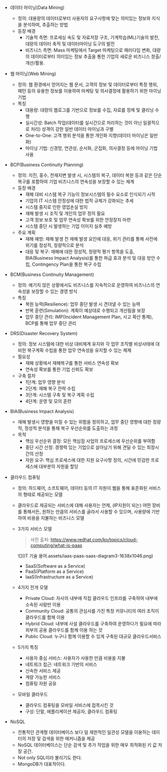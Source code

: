 - 데이터 마이닝(Data Mining)
  - 정의: 대용량의 데이터로부터 사용자의 요구사항에 맞는 의미있는 정보와 지식을 분석하여, 추출하는 방법
  - 등장 배경
    - 기술적 측면: 프로세싱 속도 및 자료저장 구조, 기계학습(ML)기술의 발전, 대량의 데이터 축적 및 데이터마이닝 도구의 발전
    - 비즈니스 측면: Mass 마케팅에서 Target 마케팅으로 패러다임 변화, 대량의 데이터로부터 의미있는 정보 추출을 통한 기업의 새로운 비즈니스 창출/개선/활용.



- 웹 마이닝(Web Mining)
  - 정의: 웹 환경에서 얻어지는 웹 문서, 고객의 정보 및 데이터로부터 특정 행위, 패턴 등의 유용한 정보를 이용하여 마케팅 및 의사결정에 활용하기 위한 마이닝 기법
  - 특징
    - 대용량: 대량의 웹로그를 기반으로 정보를 수집, 자료를 정제 및 클리닝 수행
    - 실시간성: Batch 작업(데이터를 실시간으로 처리하는 것이 아닌 일괄적으로 처리) 성격이 강한 일반 데이터 마이닝과 구별
    - One-to-One: 고객 행위 분석을 통한 개인화 지향(데이터 마이닝은 일반화)
    - 마이닝 기법: 신경망, 연관성, 순서화, 군집화, 의사결정 등에 마이닝 기법 사용



- BCP(Business Continuity Planning)
  - 정의: 지진, 홍수, 천재지변 발생 시, 시스템의 복구, 데이터 복원 등과 같은 단순 복구를 포함하여 기업 비즈니스의 연속성을 보장할 수 있는 체계
  - 등장 배경
    - 재해 대비 시스템 복구 기능이 정보시스템의 필수 요소로 인식되기 시작
    - 기업의 IT 시스템 안정성에 대한 법적 규제가 강화되는 추세
    - 시스템 중지로 인한 영업손실 방지
    - 재해 발생 시 조직 및 개인의 업무 정의 필요
    - 고객 정보 보호 및 업무 연속성 확보를 위한 안정장치 마련
    - 시스템 중단 시 발생하는 기업 이미지 실추 예방
  - 주요 계획
    - 재해 예방: 재해 발생 전 재해 발생 요인에 대응, 위기 관리를 통해 사전에 위기를 정성적, 정량적으로 분석
    - 대응 및 복구: 재해에 대한 정성적, 정량적 평가 항목을 도출, BIA(Business Impact Analysis)를 통한 파급 효과 분석 및 대응 방안 수립, Contingency Plan을 통한 복구 수립



- BCM(Business Continuity Management)
  - 정의: 예기치 않은 상황에서도 비즈니스를 지속적으로 운영하여 비즈니스의 연속성을 보장할 수 있는 경영 방식
  - 특징
    - 복원 능력(Resilience): 업무 중단 발생 시 견뎌낼 수 있는 능력
    - 반복 훈련(Simulation): 계획이 예상대로 수행되고 개선됨을 보장
    - 업무 중단 관리: IMP(Incident Management Plan, 사고 확산 통제), BCP를 통해 업무 중단 관리



- DRS(Disaster Recovery System)
  - 정의: 정보 시스템에 대한 비상 대비체계 유지와 각 업무 조직별 비상사태에 대비한 복구계획 수립을 통한 업무 연속성을 유지할 수 있는 체제
  - 필요성
    - 재해 상황에서 재해복구를 통한 서비스 연속성 확보
    - 연속성 확보를 통한 기업 신뢰도 확보
  - 구축 절차
    - 1단계: 업무 영향 분석
    - 2단계: 재해 복구 전략 수립
    - 3단계: 시스템 구축 및 복구 계획 수립
    - 4단계: 운영 및 모의 훈련



- BIA(Business Impact Analysis)
  - 재해 발생시 영향을 미칠 수 있는 위험을 정의하고, 업무 중단 영향에 대한 정량적, 정성적 분석을 통해 복구 우선순위를 도출하는 과정
  - 목적
    - 핵심 우선순위 결정: 모든 핵심점 사업의 프로세스에 우선순위를 부여함
    - 중단 시간 산정: 경쟁력 있는 기업으로 살아남기 위해 견딜 수 있는 최장시간의 산정
    - 자원 요구: 핵심 프로세스에 대한 지원 요구사항 정의, 시간에 민감한 프로세스에 대부분의 자원을 할당



- 클라우드 컴퓨팅

  - 정의: 하드웨어, 소프트웨어, 데이터 등의 IT 자원이 웹을 통해 표준화된 서비스의 형태로 제공되는 모델 

  - 클라우드로 제공되는 서비스에 대해 사용자는 언제, (IP지원이 되는) 어떤 장비를 통해서든, 원하는 만큼의 서비스를 골라서 사용할 수 있으며, 사용량에 기반하여 비용을 지불하는 비즈니스 모델

  - 3가지 서비스 모델

    > 사진 출처: https://www.redhat.com/ko/topics/cloud-computing/what-is-paas

    ![](IT 기술 용어.assets/iaas-paas-saas-diagram3-1638x1046.png)

    - SaaS(Software as a Service)
    - PaaS(Platform as a Service)
    - IaaS(Infrastructure as a Service)

  - 4가지 전개 모델

    - Private Cloud: 자사의 내부에 직접 클라우드 인프라를 구축하여 내부에 소속된 사람만 이용
    - Community Cloud: 공통의 관심사를 가진 특정 커뮤니티의 여러 조직이 클라우드를 함께 이용
    - Hybrid Cloud: 내부에 사설 클라우드를 구축하여 운영하다가 필요에 따라 외부의 공용 클라우드를 함께 이용 하는 것
    - Public Cloud: 누구나 함께 이용할 수 있게 구축된 대규모 클라우드서비스

  - 5가지 특징

    - 사용자 중심 서비스: 사용자가 사용한 만큼 비용을 지불
    - 네트워크 접근: 네트워크 기반의 서비스
    - 신속한 서비스 제공
    - 계량 가능한 서비스
    - 컴퓨팅 자원 공유

  - 모바일 클라우드
    - 클라우드 컴퓨팅을 모바일 서비스에 접목시킨 것
    - 구성: 단말, 애플리케이션 제공자, 클라우드 컴퓨팅



- NoSQL	
  - 전통적인 관계형 데이터베이스 보다 덜 제한적인 일관성 모델을 이용하는 데이터의 저장 및 검색을 위한 매커니즘을 제공
  - NoSQL 데이터베이스는 단순 검색 및 추가 작업을 위한 매우 최적화된 키 값 저장 공간.
  - Not only SQL이라 불리기도 한다.
  - MongoDB가 대표적이다.





